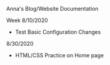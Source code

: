 Anna's Blog/Website Documentation 

Week 8/10/2020
- Test Basic Configuration Changes

8/30/2020
- HTML/CSS Practice on Home page



